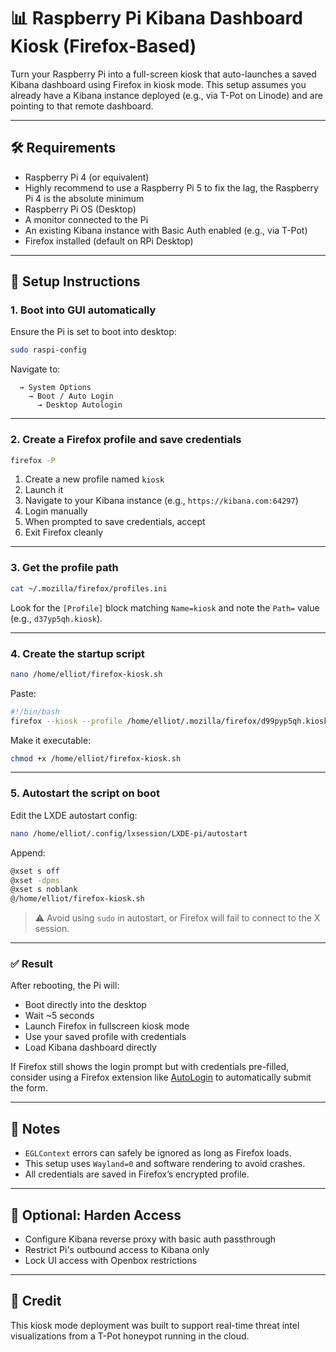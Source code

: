 # 📊 Raspberry Pi Kibana Dashboard Kiosk (Firefox-Based)

Turn your Raspberry Pi into a full-screen kiosk that auto-launches a saved Kibana dashboard using Firefox in kiosk mode. This setup assumes you already have a Kibana instance deployed (e.g., via T-Pot on Linode) and are pointing to that remote dashboard.

---

## 🛠️ Requirements

- Raspberry Pi 4 (or equivalent)
- Highly recommend to use a Raspberry Pi 5 to fix the lag, the Raspberry Pi 4 is the absolute minimum
- Raspberry Pi OS (Desktop)
- A monitor connected to the Pi
- An existing Kibana instance with Basic Auth enabled (e.g., via T-Pot)
- Firefox installed (default on RPi Desktop)

---

## 🧱 Setup Instructions

### 1. **Boot into GUI automatically**
Ensure the Pi is set to boot into desktop:

```bash
sudo raspi-config
```
Navigate to:
```
  → System Options
    → Boot / Auto Login
      → Desktop Autologin
```

---

### 2. **Create a Firefox profile and save credentials**

```bash
firefox -P
```

1. Create a new profile named `kiosk`
2. Launch it
3. Navigate to your Kibana instance (e.g., `https://kibana.com:64297`)
4. Login manually
5. When prompted to save credentials, accept
6. Exit Firefox cleanly

---

### 3. **Get the profile path**

```bash
cat ~/.mozilla/firefox/profiles.ini
```

Look for the `[Profile]` block matching `Name=kiosk` and note the `Path=` value (e.g., `d37yp5qh.kiosk`).

---

### 4. **Create the startup script**

```bash
nano /home/elliot/firefox-kiosk.sh
```

Paste:

```bash
#!/bin/bash
firefox --kiosk --profile /home/elliot/.mozilla/firefox/d99pyp5qh.kiosk https://kibana.com:64297
```

Make it executable:
```bash
chmod +x /home/elliot/firefox-kiosk.sh
```

---

### 5. **Autostart the script on boot**

Edit the LXDE autostart config:
```bash
nano /home/elliot/.config/lxsession/LXDE-pi/autostart
```

Append:
```bash
@xset s off
@xset -dpms
@xset s noblank
@/home/elliot/firefox-kiosk.sh
```

> ⚠️ Avoid using `sudo` in autostart, or Firefox will fail to connect to the X session.

---

### ✅ Result
After rebooting, the Pi will:

- Boot directly into the desktop
- Wait ~5 seconds
- Launch Firefox in fullscreen kiosk mode
- Use your saved profile with credentials
- Load Kibana dashboard directly

If Firefox still shows the login prompt but with credentials pre-filled, consider using a Firefox extension like [AutoLogin](https://addons.mozilla.org/en-US/firefox/addon/autologin/) to automatically submit the form.

---

## 📓 Notes
- `EGLContext` errors can safely be ignored as long as Firefox loads.
- This setup uses `Wayland=0` and software rendering to avoid crashes.
- All credentials are saved in Firefox’s encrypted profile.

---

## 🔐 Optional: Harden Access
- Configure Kibana reverse proxy with basic auth passthrough
- Restrict Pi's outbound access to Kibana only
- Lock UI access with Openbox restrictions

---

## 🧠 Credit
This kiosk mode deployment was built to support real-time threat intel visualizations from a T-Pot honeypot running in the cloud.
